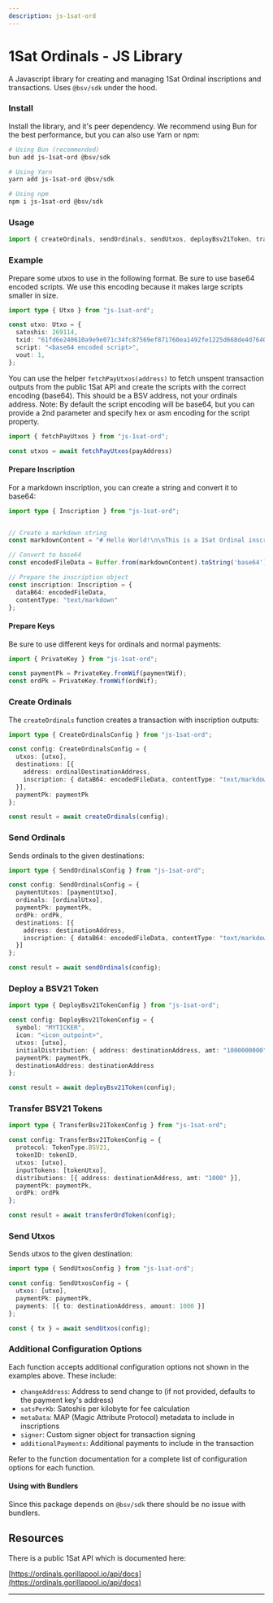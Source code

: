 ```yaml
---
description: js-1sat-ord
---
```


# 1Sat Ordinals - JS Library

A Javascript library for creating and managing 1Sat Ordinal inscriptions and transactions. Uses `@bsv/sdk` under the hood.

### Install

Install the library, and it's peer dependency. We recommend using Bun for the best performance, but you can also use Yarn or npm:

```bash
# Using Bun (recommended)
bun add js-1sat-ord @bsv/sdk

# Using Yarn
yarn add js-1sat-ord @bsv/sdk

# Using npm
npm i js-1sat-ord @bsv/sdk
```

### Usage

```ts
import { createOrdinals, sendOrdinals, sendUtxos, deployBsv21Token, transferOrdToken } from 'js-1sat-ord'
```

### Example

Prepare some utxos to use in the following format. Be sure to use base64 encoded scripts. We use this encoding because it makes large scripts smaller in size.

```ts
import type { Utxo } from "js-1sat-ord";

const utxo: Utxo = {
  satoshis: 269114,
  txid: "61fd6e240610a9e9e071c34fc87569ef871760ea1492fe1225d668de4d76407e",
  script: "<base64 encoded script>",
  vout: 1,
};
```

 You can use the helper `fetchPayUtxos(address)` to fetch unspent transaction outputs from the public 1Sat API and create the scripts with the correct encoding (base64). This should be a BSV address, not your ordinals address. Note: By default the script encoding will be base64, but you can provide a 2nd parameter and specify hex or asm encoding for the script property.

 ```ts
 import { fetchPayUtxos } from "js-1sat-ord";

 const utxos = await fetchPayUtxos(payAddress)
 ```



#### Prepare Inscription

For a markdown inscription, you can create a string and convert it to base64:

```ts
import type { Inscription } from "js-1sat-ord";


// Create a markdown string
const markdownContent = "# Hello World!\n\nThis is a 1Sat Ordinal inscription.";

// Convert to base64
const encodedFileData = Buffer.from(markdownContent).toString('base64');

// Prepare the inscription object
const inscription: Inscription = {
  dataB64: encodedFileData,
  contentType: "text/markdown"
};
```

#### Prepare Keys

Be sure to use different keys for ordinals and normal payments:

```ts
import { PrivateKey } from "js-1sat-ord";

const paymentPk = PrivateKey.fromWif(paymentWif);
const ordPk = PrivateKey.fromWif(ordWif);
```

### Create Ordinals

The `createOrdinals` function creates a transaction with inscription outputs:

```ts
import type { CreateOrdinalsConfig } from "js-1sat-ord";

const config: CreateOrdinalsConfig = {
  utxos: [utxo],
  destinations: [{
    address: ordinalDestinationAddress,
    inscription: { dataB64: encodedFileData, contentType: "text/markdown" }
  }],
  paymentPk: paymentPk
};

const result = await createOrdinals(config);
```

### Send Ordinals

Sends ordinals to the given destinations:

```ts
import type { SendOrdinalsConfig } from "js-1sat-ord";

const config: SendOrdinalsConfig = {
  paymentUtxos: [paymentUtxo],
  ordinals: [ordinalUtxo],
  paymentPk: paymentPk,
  ordPk: ordPk,
  destinations: [{
    address: destinationAddress,
    inscription: { dataB64: encodedFileData, contentType: "text/markdown" }
  }]
};

const result = await sendOrdinals(config);
```

### Deploy a BSV21 Token

```ts
import type { DeployBsv21TokenConfig } from "js-1sat-ord";

const config: DeployBsv21TokenConfig = {
  symbol: "MYTICKER",
  icon: "<icon_outpoint>",
  utxos: [utxo],
  initialDistribution: { address: destinationAddress, amt: "1000000000" },
  paymentPk: paymentPk,
  destinationAddress: destinationAddress
};

const result = await deployBsv21Token(config);
```

### Transfer BSV21 Tokens

```ts
import type { TransferBsv21TokenConfig } from "js-1sat-ord";

const config: TransferBsv21TokenConfig = {
  protocol: TokenType.BSV21,
  tokenID: tokenID,
  utxos: [utxo],
  inputTokens: [tokenUtxo],
  distributions: [{ address: destinationAddress, amt: "1000" }],
  paymentPk: paymentPk,
  ordPk: ordPk
};

const result = await transferOrdToken(config);
```

### Send Utxos

Sends utxos to the given destination:

```ts
import type { SendUtxosConfig } from "js-1sat-ord";

const config: SendUtxosConfig = {
  utxos: [utxo],
  paymentPk: paymentPk,
  payments: [{ to: destinationAddress, amount: 1000 }]
};

const { tx } = await sendUtxos(config);
```

### Additional Configuration Options

Each function accepts additional configuration options not shown in the examples above. These include:

- `changeAddress`: Address to send change to (if not provided, defaults to the payment key's address)
- `satsPerKb`: Satoshis per kilobyte for fee calculation
- `metaData`: MAP (Magic Attribute Protocol) metadata to include in inscriptions
- `signer`: Custom signer object for transaction signing
- `additionalPayments`: Additional payments to include in the transaction

Refer to the function documentation for a complete list of configuration options for each function.

#### Using with Bundlers

Since this package depends on `@bsv/sdk` there should be no issue with bundlers.

## Resources
There is a public 1Sat API which is documented here:

[https://ordinals.gorillapool.io/api/docs](https://ordinals.gorillapool.io/api/docs)

---